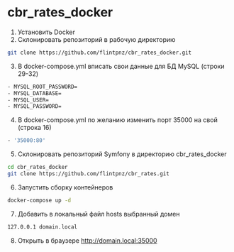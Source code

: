 # cbr_rates_docker

1. Установить Docker
2. Склонировать репозиторий в рабочую директорию
```bash
git clone https://github.com/flintpnz/cbr_rates_docker.git
```
3. В docker-compose.yml вписать свои данные для БД MySQL (строки 29-32)
```bash
- MYSQL_ROOT_PASSWORD=
- MYSQL_DATABASE=
- MYSQL_USER=
- MYSQL_PASSWORD=
```
4. В docker-compose.yml по желанию изменить порт 35000 на свой (строка 16)
```bash
- '35000:80'
```
5. Склонировать репозиторий Symfony в директорию cbr_rates_docker
```bash
cd cbr_rates_docker
git clone https://github.com/flintpnz/cbr_rates.git
```
6. Запустить сборку контейнеров
```bash
docker-compose up -d
```
7. Добавить в локальный файл hosts выбранный домен
```bash
127.0.0.1 domain.local
```
8. Открыть в браузере http://domain.local:35000